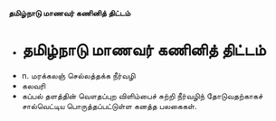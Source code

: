 **தமிழ்நாடு மாணவர் கணினித் திட்டம்**
- # தமிழ்நாடு மாணவர் கணினித் திட்டம்
- n. மரக்கலஞ் செல்லத்தக்க நீர்வழி
- கலவரி
- கப்பல் தளத்தின் வௌதப்புற விளிம்பைச் சுற்றி நீர்வழிந் தோடுவதற்காகச் சால்வெட்டிய பொருத்தப்பட்டுள்ள கனத்த பலகைகள்.


